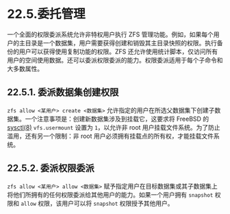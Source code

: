 # 22.5.委托管理


一个全面的权限委派系统允许非特权用户执行 ZFS 管理功能。例如，如果每个用户的主目录是一个数据集，用户需要获得创建和销毁其主目录快照的权限。执行备份的用户可以获得使用复制功能的权限。ZFS 还允许使用统计脚本，仅访问所有用户的空间使用数据。还可以委派权限委派的能力。权限委派适用于每个子命令和大多数属性。

## 22.5.1. 委派数据集创建权限

`zfs allow <某用户> create <数据集>` 允许指定的用户在所选父数据集下创建子数据集。一个注意事项是：创建新数据集涉及到挂载它，这要求将 FreeBSD 的 [sysctl(8)](https://man.freebsd.org/cgi/man.cgi?query=sysctl&sektion=8&format=html) `vfs.usermount` 设置为 `1`，以允许非 root 用户挂载文件系统。为了防止滥用，还有另一个限制：非 root 用户必须拥有挂载点的所有权，才能挂载文件系统。

## 22.5.2. 委派权限委派

`zfs allow <某用户> allow <数据集>` 赋予指定用户在目标数据集或其子数据集上将他们所拥有的任何权限委派给其他用户的能力。如果一个用户拥有 `snapshot` 权限和 `allow` 权限，该用户可以将 `snapshot` 权限授予其他用户。

